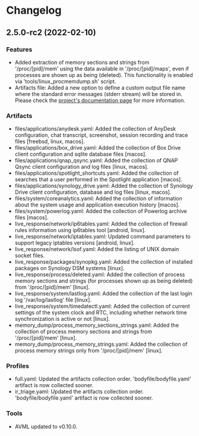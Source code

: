 # Changelog

## 2.5.0-rc2 (2022-02-10)

### Features

- Added extraction of memory sections and strings from '/proc/[pid]/mem' using the data available in '/proc/[pid]/maps', even if processes are shown up as being (deleted). This functionality is enabled via 'tools/linux_procmemdump.sh' script.
- Artifacts file: Added a new option to define a custom output file name where the standard error messages (stderr stream) will be stored in. Please check the [project's documentation page](https://tclahr.github.io/uac-docs/collectors/#stderr_output_file) for more information.

### Artifacts

- files/applications/anydesk.yaml: Added the collection of AnyDesk configuration, chat transcript, screenshot, session recording and trace files [freebsd, linux, macos].
- files/applications/box_drive.yaml: Added the collection of Box Drive client configuration and sqlite database files [macos].
- files/applications/qnap_qsync.yaml: Added the collection of QNAP Qsync client configuration and log files [linux, macos].
- files/applications/spotlight_shortcuts.yaml: Added the collection of searches that a user performed in the Spotlight application [macos].
- files/applications/synology_drive.yaml: Added the collection of Synology Drive client configuration, database and log files [linux, macos].
- files/system/coreanalytics.yaml: Added the collection of information about the system usage and application execution history [macos].
- files/system/powerlog.yaml: Added the collection of Powerlog archive files [macos].
- live_response/network/ip6tables.yaml: Added the collection of firewall rules information using ip6tables tool [android, linux].
- live_response/network/iptables.yaml: Updated command parameters to support legacy iptables versions [android, linux].
- live_response/network/lsof.yaml: Added the listing of UNIX domain socket files.
- live_response/packages/synopkg.yaml: Added the collection of installed packages on Synology DSM systems [linux].
- live_response/process/deleted.yaml: Added the collection of process memory sections and strings (for processes shown up as being deleted) from '/proc/[pid]/mem' [linux].
- live_response/system/lastlog.yaml: Added the collection of the last login log '/var/log/lastlog' file [linux].
- live_response/system/timedatectl.yaml: Added the collection of current settings of the system clock and RTC, including whether network time synchronization is active or not [linux].
- memory_dump/process_memory_sections_strings.yaml: Added the collection of process memory sections and strings from '/proc/[pid]/mem' [linux].
- memory_dump/process_memory_strings.yaml: Added the collection of process memory strings only from '/proc/[pid]/mem' [linux].

### Profiles

- full.yaml: Updated the artifacts collection order. 'bodyfile/bodyfile.yaml' artifact is now collected sooner.
- ir_triage.yaml: Updated the artifacts collection order. 'bodyfile/bodyfile.yaml' artifact is now collected sooner.

### Tools

- AVML updated to v0.10.0.
